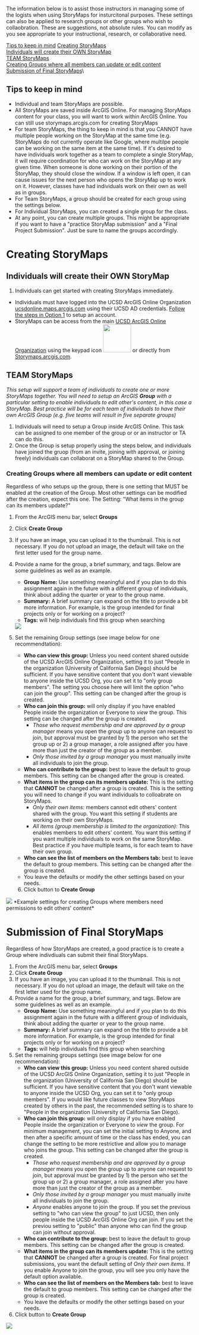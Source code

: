 The information below is to assist those instructors in managing some of the logists when using StoryMaps for insturcitonal purposes. These settings can also be applied to research groups or other groups who wish to collaobration. These are suggestions, not absolute rules. You can modify as you see appropriate to your instructional, research, or collaborative need.

[Tips to keep in mind](#tips-to-keep-in-mind)
[Creating StoryMaps](#creating-storymaps)\
    [Individuals will create their OWN StoryMap](#individuals-will-create-their-own-storymap)\
    [TEAM StoryMaps](#team-storymaps)\
[Creating Groups where all members can update or edit content](#creating-groups-where-all-members-can-update-or-edit-content)\
[Submission of Final StoryMaps](#submission-of-final-storymaps)\


## Tips to keep in mind
- Individual and team StoryMaps are possible. 
- All StoryMaps are saved inside ArcGIS Online. For managing StoryMaps content for your class, you will want to work within ArcGIS Online. You can still use storymaps.arcgis.com for creating StoryMaps
- For team StoryMaps, the thing to keep in mind is that you CANNOT have multiple people working on the StoryMap at the same time (e.g. StoryMaps do not currently operate like Google, where multilpe people can be working on the same item at the same time). If it's desired to have individuals work together as a team to complete a single StoryMap, it will require coordination for who can work on the StoryMap at any given time. When someone is done working on their portion of the StoryMap, they should close the window. If a window is left open, it can cause issues for the next person who opens the StoryMap up to work on it. However, classes have had individuals work on their own as well as in groups.
- For Team StoryMaps, a group should be created for each group using the settings below. 
- For Individual StoryMaps, you can created a single group for the class. 
- At any point, you can create multiple groups. This might be appropriate if you want to have a "practice StoryMap submission" and a "Final Project Submission". Just be sure to name the groups accordingly. 


# Creating StoryMaps

## Individuals will create their OWN StoryMap
1. Individuals can get started with creating StoryMaps immediately. 
  - Individuals must have logged into the UCSD ArcGIS Online Organization [ucsdonline.maps.arcgis.com](https://ucsdonline.maps.arcgis.com/) using their UCSD AD credentials. [Follow the steps in Option 1](https://ucsd.libguides.com/gis/arcgisaccount) to setup an account.
  - StoryMaps can be access from the main [UCSD ArcGIS Online Organization](https://ucsdonline.maps.arcgis.com/) using the keypad icon <img src="../images/Numberpad.png" width = 75> or directly from [Storymaps.arcgis.com](http://storymaps.arcgis.com/).


## TEAM StoryMaps
*This setup will support a team of individuals to create one or more StoryMaps together. You will need to setup an ArcGIS **Group** with a particular setting to enable individuals to edit other's content, in this case a StoryMap. Best practice will be for each team of individuals to have their own ArcGIS Group (e.g. five teams will result in five separate groups)*
1. Individuals will need to setup a Group inside ArcGIS Online. This task can be assigned to one member of the group or or an instructor or TA can do this.
2. Once the Group is setup properly using the steps below, and individuals have joined the gruop (from an invite, joining with approval, or joining freely) individuals can collaborat on a StoryMap shared to the Group. 


### Creating Groups where all members can update or edit content 
Regardless of who setups up the group, there is one setting that MUST be enabled at the creation of the Group. Most other settings can be modified after the creation, expect this one.
  The Setting:  "What items in the group can its members update?"
  
1. From the ArcGIS menu bar, select **Groups**
2. Click **Create Group**
3. If you have an image, you can upload it to the thumbnail. This is not necessary. If you do not upload an image, the default will take on the first letter used for the group name.
4. Provide a name for the group, a brief summary, and tags. Below are some guidelines as well as an example. 
    - **Group Name:** Use something meaningful and if you plan to do this assignment again in the future with a different group of individuals, think about adding the quarter or year to the group name.
    - **Summary:** A brief summary can expand on the title to provide a bit more information. For example, is the group intended for final projects only or for working on a project?
    - **Tags:**  will help individuals find this group when searching
   
   <img src="../images/Groups1_GroupDetails_NameDescTags.PNG">
 
 5. Set the remaining Group settings (see image below for one recommendtation):
    - **Who can view this group:** Unless you need content shared outside of the UCSD ArcGIS Online Organization, setting it to just "People in the organization (University of California San Diego) should be sufficient. If you have sensitive content that you don't want viewable to anyone inside the UCSD Org, you can set it to "only group members". The setting you choose here will limit the option "who can join the group". This setting can be changed after the group is created. 
    - **Who can join this group:**  will only display if you have enabled People inside the organization or Everyone to *view* the group. This setting can be changed after the group is created.
        - *Those who request membership and are approved by a group manager* means you open the group up to anyone can request to join, but approval must be granted by 1) the person who set the group up or 2) a group manager, a role assigned after you have more than just the creator of the group as a member.
        - *Only those invited by a group manager* you must manually invite all individuals to join the group. 
     - **Who can contribute to the group:** best to leave the default to group members. This setting can be changed after the group is created.
     - **What items in the group can its members update:** This is the setting that **CANNOT** be changed after a group is created. This is the setting you will need to change if you want individuals to colloabrate on StoryMaps. 
        - *Only their own items:* members cannot edit others' content shared with the group. You want this setting if students are working on their own StoryMaps.
        - *All items (group membership is limited to the organization):* This enables members to edit others' content. You want this setting if you want multiple individuals to work on the same StoryMap. Best practice if you have multiple teams, is for each team to have their own group. 
      - **Who can see the list of members on the Members tab:** best to leave the default to group members. This setting can be changed after the group is created.
      - You leave the defaults or modify the other settings based on your needs.
    6. Click button to **Create Group**

  <img src="../images/Groups2_GroupSettings_EditAllContent.PNG">
  *Example settings for creating Groups where members need permissions to edit others' content*


# Submission of Final StoryMaps
Regardless of how StoryMaps are created, a good practice is to create a Group where indivdiuals can submit their final StoryMaps. 
  1. From the ArcGIS menu bar, select **Groups**
  2. Click **Create Group**
  3. If you have an image, you can upload it to the thumbnail. This is not necessary. If you do not upload an image, the default will take on the first letter used for the group name.
  4. Provide a name for the group, a brief summary, and tags. Below are some guidelines as well as an example. 
      - **Group Name:** Use something meaningful and if you plan to do this assignment again in the future with a different group of individuals, think about adding the quarter or year to the group name.
      - **Summary:** A brief summary can expand on the title to provide a bit more information. For example, is the group intended for final projects only or for working on a project?
      - **Tags:**  will help individuals find this group when searching
  5. Set the remaining groups settings (see image below for one recommendation):
      - **Who can view this group:** Unless you need content shared outside of the UCSD ArcGIS Online Organization, setting it to just "People in the organization (University of California San Diego) should be sufficient. If you have sensitive content that you don't want viewable to anyone inside the UCSD Org, you can set it to "only group members". If you would like future classes to view StoryMaps created by others in the past, the recommended setting is to share to "People in the organization (University of California San Diego).  
      - **Who can join this group:**  will only display if you have enabled People inside the organization or Everyone to *view* the group. For minimum management, you can set the initial setting to Anyone, and then after a specific amount of time or the class has ended, you can change the setting to be more restrictive and allow you to manage who joins the group. This setting can be changed after the group is created.
        - *Those who request membership and are approved by a group manager* means you open the group up to anyone can request to join, but approval must be granted by 1) the person who set the group up or 2) a group manager, a role assigned after you have more than just the creator of the group as a member.
        - *Only those invited by a group manager* you must manually invite all individuals to join the group. 
        - *Anyone* enables anyone to join the group. If you set the previous setting to "who can view the group" to just UCSD, then only people inside the UCSD ArcGIS Online Org can join. If you set the previou setting to "public" than anyone who can find the group can join without approval. 
     - **Who can contribute to the group:** best to leave the default to group members. This setting can be changed after the group is created.
     - **What items in the group can its members update:** This is the setting that **CANNOT** be changed after a group is created. For final project submissions, you want the default setting of *Only their own items*. If you enable Anyone to join the group, you will see you only have the default option available.  
      - **Who can see the list of members on the Members tab:** best to leave the default to group members. This setting can be changed after the group is created.
      - You leave the defaults or modify the other settings based on your needs.
  6. Click button to **Create Group**
  
  <img src="../images/Groups_FinalProjectSubmissionSettings.PNG">


